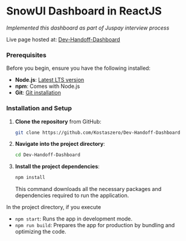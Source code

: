 # SnowUI Dashboard in ReactJS

*Implemented this dashboard as part of Juspay interview process*

Live page hosted at: [Dev-Handoff-Dashboard](https://kostaszero.github.io/Dev-Handoff-Dashboard/)

### Prerequisites

Before you begin, ensure you have the following installed:
*   **Node.js**: [Latest LTS version](https://nodejs.org/)
*   **npm**: Comes with Node.js
*   **Git**: [Git installation](https://git-scm.com/)

### Installation and Setup

1.  **Clone the repository** from GitHub:
    ```sh
    git clone https://github.com/Kostaszero/Dev-Handoff-Dashboard
    ```
2.  **Navigate into the project directory**:
    ```sh
    cd Dev-Handoff-Dashboard
    ```
3.  **Install the project dependencies**:
    ```sh
    npm install
    ```
    This command downloads all the necessary packages and dependencies required to run the application.


In the project directory, if you execute

*   `npm start`: Runs the app in development mode.
*   `npm run build`: Prepares the app for production by bundling and optimizing the code.
